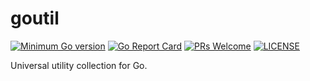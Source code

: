 # goutil
[![Minimum Go version](https://img.shields.io/badge/go-1.17.0+-9cf.svg)](#go-version-requirements)
[![Go Report Card](https://goreportcard.com/badge/github.com/cryptowilliam/goutil)](https://goreportcard.com/report/github.com/cryptowilliam/goutil)
[![PRs Welcome](https://img.shields.io/badge/PRs-welcome-brightgreen.svg)](https://github.com/cryptowilliam/goutil/pulls)
[![LICENSE](https://img.shields.io/badge/license-MIT-blue.svg)](LICENSE)

Universal utility collection for Go.


